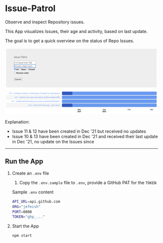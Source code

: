 # Issue-Patrol

Observe and inspect Repository issues.

This App visualizes Issues, their age and activity, based on last update.

The goal is to get a quick overview on the status of Repo Issues.

![overview](docs/images/issue_patrol.png)

Explanation:
- Issue 11 & 12 have been created in Dec '21 but received no updates
- Issue 10 & 13 have been created in Dec '21 and received their last update in Dec '21, no update on the Issues since

---

## Run the App

1. Create an `.env` file
   1. Copy the `.env.sample` file to `.env`, provide a GitHub PAT for the `TOKEN`

   Sample `.env` content

   ```bash
   API_URL=api.github.com
   ORG="jefeish"
   PORT=8008
   TOKEN="ghp_..."
   ```

2. Start the App

    ```bash
    npm start
    ```
